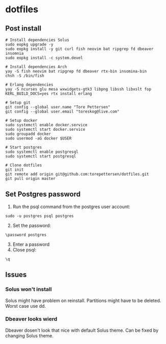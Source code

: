 # dotfiles

## Post install

```
# Install dependencies Solus
sudo eopkg upgrade -y
sudo eopkg install -y git curl fish neovim bat ripgrep fd dbeaver insomnia
sudo eopkg install -c system.devel

# Install dependencies Arch
yay -S fish neovim bat ripgrep fd dbeaver rtx-bin insomina-bin
chsh -S /bin/fish

# Erlang dependencies
yay -S ncurses glu mesa wxwidgets-gtk3 libpng libssh libxslt fop
KERL_BUILD_DOCS=yes rtx install erlang

# Setup git
git config --global user.name "Tore Pettersen"
git config --global user.email "toreskog@live.com"

# Setup docker
sudo systemctl enable docker.service
sudo systemctl start docker.service
sudo groupadd docker
sudo usermod -aG docker $USER

# Start postgres
sudo systemctl enable postgresql
sudo systemctl start postgresql

# Clone dotfiles
git init
git remote add origin git@github.com:torepettersen/dotfiles.git
git pull origin master
```

## Set Postgres password
	
1. Run the psql command from the postgres user account:
  ```
  sudo -u postgres psql postgres
  ```
2. Set the password:
  ```
  \password postgres
  ```
3. Enter a password
4. Close psql:
  ```
  \q
  ```

## Issues 

### Solus won't install
Solus might have problem on reinstall. Partitions might have to be deleted. Worst case use dd.

### Dbeaver looks wierd
Dbeaver dosen't look that nice with default Solus theme. Can be fixed by changing Solus theme.
